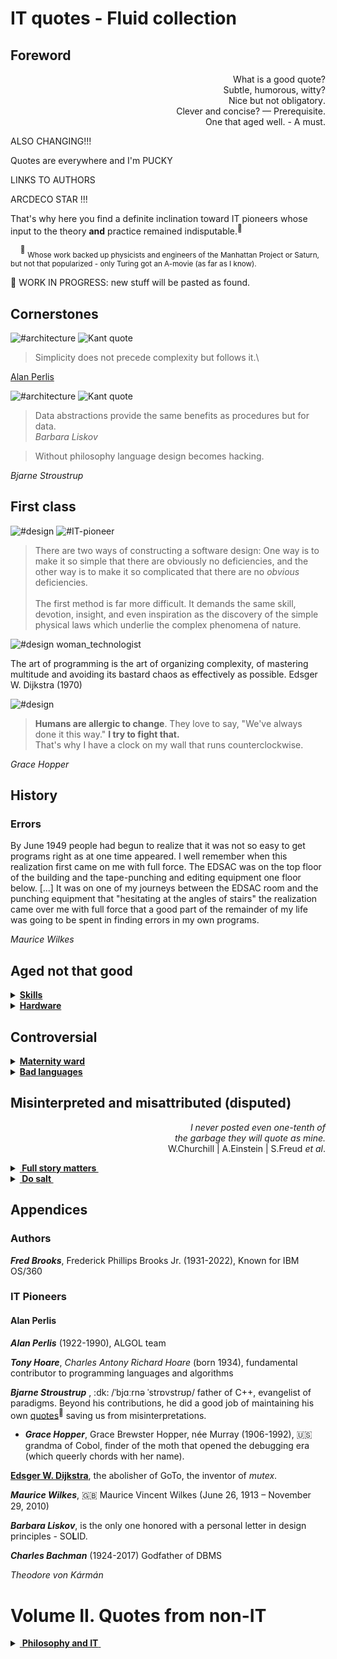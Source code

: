 # IT quotes - Fluid collection

## Foreword 

<p dir="rtl">?What is a good quote<br/>
?Subtle, humorous, witty<br/>.Nice but not obligatory<br/>
.Clever and concise? — Prerequisite<br/>
.One that aged well. - A must</p>
ALSO CHANGING!!!

Quotes are everywhere and I'm PUCKY

LINKS TO AUTHORS

ARCDECO STAR !!! 

That's why here you find a definite inclination toward IT pioneers whose input to the theory **and** practice remained indisputable.<sup>:raising_hand:</sup>  

&nbsp;&nbsp;&nbsp;&nbsp;<sup>:raising_hand:</sup> <sub>Whose work backed up physicists and engineers of the Manhattan Project or Saturn, but not that popularized - only Turing got an A-movie (as far as I know).</sub>

🚧 WORK IN PROGRESS: new stuff will be pasted as found.

## Cornerstones

![#architecture](https://img.shields.io/badge/%23-Architecture-yellow) ![Kant quote](https://img.shields.io/badge/Dare_to-know!-scarlet)

> Simplicity does not precede complexity but follows it.\

[Alan Perlis](#Alan-Perlis)


![#architecture](https://img.shields.io/badge/%23-Architecture-yellow) ![Kant quote](https://img.shields.io/badge/Dare_to-know!-scarlet)
> Data abstractions provide the same benefits as procedures but for data.\
_Barbara Liskov_

> Without philosophy language design becomes hacking.

_Bjarne Stroustrup_


## First class

![#design](https://img.shields.io/badge/%23-Design-yellow) 
![#IT-pioneer](https://img.shields.io/badge/IT-Pioneer-orange) 

> There are two ways of constructing a software design: One way is to make it so simple that there are obviously no deficiencies, and the other way is to make it so complicated that there are no *obvious* deficiencies.\
&nbsp;\
The first method is far more difficult. It demands the same skill, devotion, insight, and even inspiration as the discovery of the simple physical laws which underlie the complex phenomena of nature.

![#design](https://img.shields.io/badge/%23-Design-yellow) 
woman_technologist


The art of programming is the art of organizing complexity, of mastering multitude and avoiding its bastard chaos as effectively as possible.
Edsger W. Dijkstra (1970)

![#design](https://img.shields.io/badge/%23-Methodolgy-yellow) 

> **Humans are allergic to change**. They love to say, "We've always done it this way."  **I try to fight that.**\
That's why I have a clock on my wall that runs counterclockwise.

*Grace Hopper*

## History


### Errors

By June 1949 people had begun to realize that it was not so easy to get programs right as at one time appeared. I well remember when this realization first came on me with full force.
The EDSAC was on the top floor of the building and the tape-punching and editing equipment one floor below. [...] It was on one of my journeys between the EDSAC room and the punching equipment that "hesitating at the angles of stairs" the realization came over me with full force that a good part of the remainder of my life was going to be spent in finding errors in my own programs.

_Maurice Wilkes_


## Aged not that good

<details>
<summary><b><ins>Skills</ins></b></summary>
&nbsp;
 
> Prolonged contact with the computer turns mathematicians into clerks and vice versa.\
_Alan Perlis_

> Programming is one of the most difficult branches of applied mathematics; the poorer mathematicians had better remain pure mathematicians.\
Edsger W. Dijkstra (1975)


I could imagine a mathematician/physicist converted to keyboard plankton but ...

---

</details>

<details>
<summary><b><ins>Hardware</ins></b></summary>
&nbsp;
 
> The programmer's primary weapon in the never-ending battle against slow system is to change the intramodular structure.\
Fred Brooks

</details>

## Controversial

<details>
<summary><b><ins>Maternity ward</ins></b></summary>

>  Everyone knows it takes a woman nine months to have a baby. But you Americans think if you get nine women pregnant, you can have a baby in a month.\
_Theodore von Kármán_ (1957)

It would be ok for this specific case but _Fred Brooks_ popularized it in "The Mythical Man-Month":

> The bearing of a child takes nine months, no matter how many women are assigned.


Not only derogatory but illogical. Finding nine women in the vicinity who will deliver ten babies in half a month will take a couple of days. 

Edsger W. Dijkstra conveyed the idea much more plausible (albeit about languages, 1975):

> It is impossible to sharpen a pencil with a blunt axe. It is equally vain to try to do it with **ten** blunt axes instead.

---

</details>

<details>
<summary><b><ins>Bad languages</ins></b></summary>

> It is practically impossible to teach good programming to students that have had a prior exposure to **BASIC**:\
as potential programmers they are mentally mutilated beyond hope of regeneration.

> 

My opinion is that languages as Basic offer an easy EINSTIEG to newbies and NUBs (i even stated this in my [LN REMINISCENCE](LN-view.md))

</details>

## Misinterpreted and misattributed (disputed)

<p dir="rtl"><i>I never posted even one-tenth of<br/>
.the garbage they will quote as mine</i><br/>
.W.Churchill | A.Einstein | S.Freud <i>et al</i></p>

<details>
 <summary><ins><b>&nbsp;Full story matters&nbsp;</b></ins></summary>
&nbsp;
 
> Where a calculator like ENIAC today is equipped with 18'000 vacuum tubes and weighs 30 tons, **computers in the future may** have only 1'000 vacuum tubes and perhaps **weigh only 1½ tons**.\
_Popular Mechanics, March 1949_

Wrongly quoted as futuristic cringe, it wasn't.

The same magazine over seven decades later: "Fully transistorized computer, the IBM 608, hit the market in late 1957. It weighed 1.2 tons."

---

</details>

<details>
 <summary><ins><b>&nbsp;Do salt&nbsp;</b></ins></summary>
&nbsp;

> "There are only two kinds of languages: the ones people complain about and the ones nobody uses".\
Yes. Again, I very much doubt that the sentiment is original.\
Of course, all "there are only two" quotes have to be taken with a grain of salt.\
_**Bjarne Stroustrup**_ 
 
</details>

## Appendices

### Authors


_**Fred Brooks**_, Frederick Phillips Brooks Jr. (1931-2022), Known for IBM	OS/360

### IT Pioneers

#### Alan Perlis

_**Alan Perlis**_ (1922-1990), ALGOL team

_**Tony Hoare**_, _Charles Antony Richard Hoare_
 (born 1934), fundamental contributor to programming languages and algorithms

_**Bjarne Stroustrup**_ , :dk: /ˈbjɑːrnə ˈstrɒvstrʊp/ father of C++, evangelist of paradigms.
Beyond his contributions, he did a good job of maintaining his own [quotes](https://www.stroustrup.com/quotes.html)<sup>:link:</sup> saving us from misinterpretations.

+ ***Grace Hopper***, Grace Brewster Hopper, née Murray  (1906-1992), :us: grandma of Cobol, finder of the moth that opened the debugging era (which queerly chords with her name).

[**Edsger W. Dijkstra**](wiki), the abolisher of GoTo, the inventor of _mutex_.

_**Maurice Wilkes**_, 🇬🇧 Maurice Vincent Wilkes (June 26, 1913 – November 29, 2010) 

**_Barbara Liskov_**, is the only one honored with a personal letter in design principles - SO**L**ID.

_**Charles Bachman**_ (1924-2017) Godfather of DBMS

_Theodore von Kármán_

# Volume II. Quotes from non-IT

<details>
<summary><ins>&nbsp;<b>Philosophy and IT</b>&nbsp;</ins></summary>

### _Immanuel Kant_ for domain-driven design

![Kant quote](https://img.shields.io/badge/Dare_to-know!-scarlet)

> The only **objects** of practical reason are therefore those of good and evil.\
> For by the former is meant an object necessarily desired according to a principle of reason;\
by the latter one necessarily shunned, also according to a principle of reason.

No mockery but a modest tribute to the 300th birthday of the considered one of the greatest philosophers.

<sup>🇩🇪</sup> <sub>Original: _Die alleinigen Objekte einer praktischen Vernunft sind also die vom Guten und Bösen. 
Denn durch das erstere versteht man einen notwendigen Gegenstand des Begehrungs-, 
durch das zweite des Verabscheuungsvermögens, beides aber nach einem Prinzip der Vernunft._\
_**Kritik der praktischen Vernunft, 1788**_<sub>

---------
</details>




